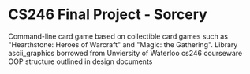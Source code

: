 # CS246 Final Project - Sorcery

Command-line card game based on collectible card games such as "Hearthstone: Heroes of Warcraft" and "Magic: the Gathering".
Library ascii_graphics borrowed from Unviersity of Waterloo cs246 courseware
OOP structure outlined in design documents
